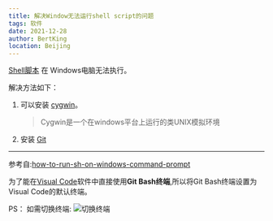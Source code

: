 ```yaml
---
title: 解决Window无法运行shell script的问题
tags: 软件
date: 2021-12-28
author: BertKing
location: Beijing
---
```


[Shell脚本](https://zh.wikipedia.org/wiki/%E5%A4%96%E5%A3%B3%E8%84%9A%E6%9C%AC) 在 Windows电脑无法执行。

解决方法如下：
1. 可以安装 [cygwin](https://www.cygwin.com/)。
   > Cygwin是一个在windows平台上运行的类UNIX模拟环境
2. 安装 [Git](https://git-scm.com/downloads)

---
参考自:[how-to-run-sh-on-windows-command-prompt](https://stackoverflow.com/questions/26522789/how-to-run-sh-on-windows-command-prompt#)


为了能在[Visual Code](https://code.visualstudio.com/docs/editor/integrated-terminal)软件中直接使用**Git Bash终端**,所以将Git Bash终端设置为Visual Code的默认终端。

PS： 如需切换终端:
![切换终端](https://code.visualstudio.com/assets/docs/editor/integrated-terminal/terminal-dropdown.png)
